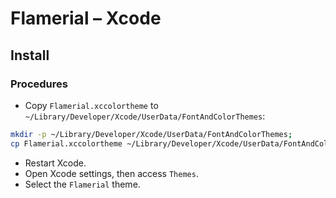 # Flamerial – Xcode
## Install
### Procedures
- Copy `Flamerial.xccolortheme` to `~/Library/Developer/Xcode/UserData/FontAndColorThemes`:

```zsh
mkdir -p ~/Library/Developer/Xcode/UserData/FontAndColorThemes;
cp Flamerial.xccolortheme ~/Library/Developer/Xcode/UserData/FontAndColorThemes;
```

- Restart Xcode.
- Open Xcode settings, then access `Themes`.
- Select the `Flamerial` theme.
